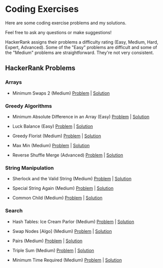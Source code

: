 # Coding Exercises

Here are some coding exercise problems and my solutions.

Feel free to ask any questions or make suggestions!

HackerRank assigns their problems a difficulty rating (Easy, Medium, Hard, Expert, Advanced). Some of the "Easy" problems are difficult and some of the "Medium" problems are straightforward. They're not very consistent.

## HackerRank Problems

### Arrays

- Minimum Swaps 2 (Medium) [Problem](https://www.hackerrank.com/challenges/minimum-swaps-2/problem) | [Solution](https://github.com/aykrieger/coding-exercises/blob/master/java/src/arrays/MinimumSwaps2.java)

### Greedy Algorithms

- Minimum Absolute Difference in an Array (Easy) [Problem](https://www.hackerrank.com/challenges/minimum-absolute-difference-in-an-array/problem) | [Solution](https://github.com/aykrieger/coding-exercises/blob/master/java/src/greedyalgorithms/MinimumAbsoluteDifferenceInAnArray.java)

- Luck Balance (Easy) [Problem](https://www.hackerrank.com/challenges/luck-balance/problem) | [Solution](https://github.com/aykrieger/coding-exercises/blob/master/java/src/greedyalgorithms/LuckBalance.java)

- Greedy Florist (Medium) [Problem](https://www.hackerrank.com/challenges/greedy-florist/problem) | [Solution](https://github.com/aykrieger/coding-exercises/blob/master/java/src/greedyalgorithms/GreedyFlorist.java)

- Max Min (Medium) [Problem](https://www.hackerrank.com/challenges/angry-children/problem) | [Solution](https://github.com/aykrieger/coding-exercises/blob/master/java/src/greedyalgorithms/MaxMin.java)

- Reverse Shuffle Merge (Advanced) [Problem](https://www.hackerrank.com/challenges/reverse-shuffle-merge/problem) | [Solution](https://github.com/aykrieger/coding-exercises/blob/master/java/src/greedyalgorithms/ReverseShuffleMerge.java)

### String Manipulation

- Sherlock and the Valid String (Medium) [Problem](https://www.hackerrank.com/challenges/sherlock-and-valid-string/problem) | [Solution](https://github.com/aykrieger/coding-exercises/blob/master/java/src/stringmanipulation/SherlockAndTheValidString.java)

- Special String Again (Medium) [Problem](https://www.hackerrank.com/challenges/special-palindrome-again/problem) | [Solution](https://github.com/aykrieger/coding-exercises/blob/master/java/src/stringmanipulation/SpecialStringAgain.java)

- Common Child (Medium) [Problem](https://www.hackerrank.com/challenges/common-child/problem) | [Solution](https://github.com/aykrieger/coding-exercises/blob/master/java/src/stringmanipulation/CommonChild.java)

### Search

- Hash Tables: Ice Cream Parlor (Medium) [Problem](https://www.hackerrank.com/challenges/ctci-ice-cream-parlor/problem) | [Solution](https://github.com/aykrieger/coding-exercises/blob/master/java/src/search/IceCreamParlor.java)

- Swap Nodes [Algo] (Medium) [Problem](https://www.hackerrank.com/challenges/swap-nodes-algo/problem) | [Solution](https://github.com/aykrieger/coding-exercises/blob/master/java/src/search/SwapNodes.java)

- Pairs (Medium) [Problem](https://www.hackerrank.com/challenges/pairs/problem) | [Solution](https://github.com/aykrieger/coding-exercises/blob/master/java/src/search/Pairs.java)

- Triple Sum (Medium) [Problem](https://www.hackerrank.com/challenges/triple-sum/problem) | [Solution](https://github.com/aykrieger/coding-exercises/blob/master/java/src/search/TripleSum.java)

- Minimum Time Required (Medium) [Problem](https://www.hackerrank.com/challenges/minimum-time-required/problem) | [Solution](https://github.com/aykrieger/coding-exercises/blob/master/java/src/search/MinimumTimeRequired.java)